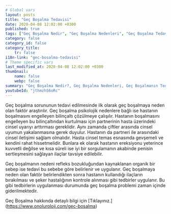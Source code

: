 ```yaml
---
# Global vars
layout: posts
title: "Geç Boşalma Tedavisi"
date: 2020-04-08 12:02:00 +0300
published: true
tags: ["Geç Boşalma Nedir", "Geç Boşalma Nedenleri", "Geç Boşalma Tedavi", "Geç Boşalma Nedeni", "Geç Boşalma", "Geç Boşalma Sebebi", "Geç Boşalma Çözüm", "Geç Boşalma Avantajları", "boşalamama" ]
category: false
category_id: false
category_title:
    tr: false
i18n-link: "gec-bosalma-tedavisi"
# Theme specific vars
last_modified_at: 2020-04-08 12:02:00 +0300
thumbnail:
    name: false
    webp: false
summary: "Geç Boşalma Nedir?, Geç Boşalma Nedenleri, Geç Boşalmanın Tedavisi, Geç Boşalma Neden olur, Geç Boşalma, Geç Boşalma Sebepleri, Geç Boşalma Çözümü, Geç Boşalma Avantajları, Geç Boşalma Dezavantajları , Cinsellik"
youtubeId: "jthmzhS6oRc"
---
```






Geç boşalma sorununun tedavi edilmesinde ilk olarak geç boşalmaya neden olan faktör araştırılır. Geç boşalma psikolojik nedenlere bağlı ise hastanın boşalmasını engelleyen bilinçaltı çözülmeye çalışılır. Hastanın boşalmasını engelleyen bu bilinçaltından kurtulması için partnerinin hasta üzerindeki cinsel uyarıyı arttırması gereklidir. Aynı zamanda çiftler arasında cinsel uyumun yakalanmasına gerek duyulur. Hastanın da partneri ile arasındaki cinsel iletişimi sağlam olmalıdır. Hasta cinsel temas esnasında gevşemeli ve kendini rahat hissetmelidir. Bunlara ek olarak hastanın ereksiyonu yeterince kuvvetli değilse ve kısa süreli ise iyi bir sorgulamanın akabinde penisin sertleşmesini sağlayan ilaçlar tavsiye edilebilir.

Geç boşalmanın nedeni refleks bozukluğundan kaynaklanan organik bir sebep ise tedavi bu sebebe göre belirlenir ve uygulanır. Geç boşalmaya neden olan faktör belirlendikten sonra hastanın kullandığı ilaçların bırakılması ve şeker hastalığının kontrole alınması gibi tedbirler uygulanır. Bu gibi tedbirlerin uygulanması durumunda geç boşalma problemi zaman içinde giderilmektedir.


Geç Boşalma hakkında detaylı bilgi için [Tıklayınız.] (https://www.onoluroloji.com/gec-bosalma)
